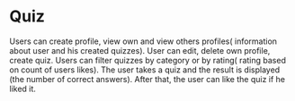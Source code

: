 # Quiz
Users can create profile, view own and view others profiles( information about user and his created quizzes).
User can edit, delete own profile, create quiz.
Users can filter quizzes by category or by rating( rating based on count of users likes).
The user takes a quiz and the result is displayed (the number of correct answers). After that, the user can like the quiz if he liked it.
